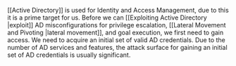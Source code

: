 [[Active Directory]] is used for Identity and Access Management, due to this it is a prime target for us. Before we can [[Exploiting Active Directory |exploit]] AD misconfigurations for privilege escalation, [[Lateral Movement and Pivoting |lateral movement]], and goal execution, we first need to gain access. We need to acquire an initial set of valid AD credentials. Due to the number of AD services and features, the attack surface for gaining an initial set of AD credentials is usually significant.

